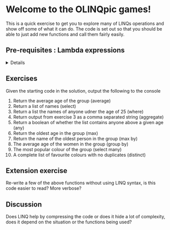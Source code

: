 # Welcome to the OLINQpic games!

This is a quick exercise to get you to explore many of LINQs operations and show off some of what it can do.  The code is set out so that you should be able to just add new functions and call them fairly easily.

## Pre-requisites : Lambda expressions
<details>
In case you haven't worked with lamdba expression before, they're just a way of turning this

```CSharp
public string SelectName(Person person)
{
    return person.Name;
}
```
into this
```CSharp
person => person.Name
```

The part on the left is simply the name given to the variable and the compiler will work out what the right return type is based on the code so you often don't need to declare it explicitly.

### What's a Func?

In the intellisense you will sometimes see parameter types like this which can be quite confusing

```CSharp
Func<Person, TResult> selector
```

Put simply this is a way of saying a function that takes a person type as an argument and returns any type (Note, this is an over simplification but probably good enough for a rule of thumb for simple cases). The important thing to know is that he last type is *always* the type that the function returns and the types to the left are the parameters.  If a function passes in multiple parameters you can declare your function like this

```CSharp
(a,b) => a
```

If you get stuck then try delcaring your function as a variable with a type which will help you validate your understanding and potentially produce more useful compiler errors.  In the case of the example above it might look like this.

```CSharp
Func<int,int,int> aggregateFunction = (a,b) => a;
```

The other variant you might see in areas other than LINQ is the `Action<T>`.  This is like a `Func<T>` but actions are equivalent to a method that returns void (i.e. nothing) so you don't need to worry about returning anything. 
</details>

## Exercises

Given the starting code in the solution, output the following to the console

1. Return the average age of the group (average)
2. Return a list of names (select)
3. Return a list the names of anyone udner the age of 25 (where)
4. Return output from exercise 3 as a comma separated string (aggregate)
5. Return a boolean of whether the list contains anyone above a given age (any)
6. Return the oldest age in the group (max)
7. Return the name of the oldest person in the group (max by)
8. The average age of the women in the group (group by)
9. The most popular colour of the group (select many)
10. A complete list of favourite colours with no duplicates (distinct)

## Extension exercise 
Re-write a few of the above functions without using LINQ syntax, is this code easier to read? More verbose? 

## Discussion
Does LINQ help by compressing the code or does it hide a lot of complexity, does it depend on the situation or the functions being used?
